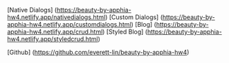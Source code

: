 [Native Dialogs] (https://beauty-by-apphia-hw4.netlify.app/nativedialogs.html)
[Custom Dialogs] (https://beauty-by-apphia-hw4.netlify.app/customdialogs.html)
[Blog] (https://beauty-by-apphia-hw4.netlify.app/crud.html)
[Styled Blog] (https://beauty-by-apphia-hw4.netlify.app/styledcrud.html)

[Github] (https://github.com/everett-lin/beauty-by-apphia-hw4)
